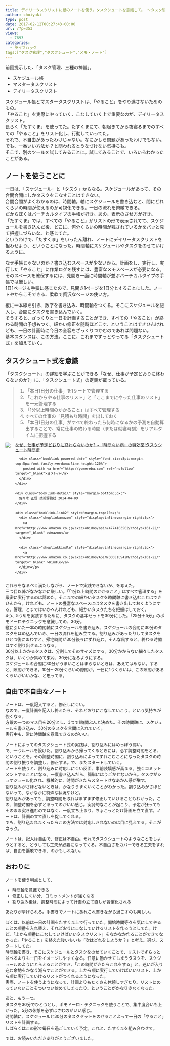 ```yaml
---
title: デイリータスクリストに紙のノートを使う。タスクシュートを意識して。 ～タスク管理あれこれ2～
author: choiyaki
type: post
date: 2017-02-12T00:27:43+00:00
url: /?p=353
views:
  - 7693
categories:
  - ライフハック
tags:["タスク管理","タスクシュート","メモ・ノート"]
---
```

前回提示した、「タスク管理、三種の神器」。

  * スケジュール帳 
  * マスタータスクリスト 
  * デイリータスクリスト

スケジュール帳とマスタータスクリストは、「やること」をやり逃さないためのもの。  
「やること」を実際にやっていく、こなしていく上で重要なのが、デイリータスクリスト。  
長らく「たすくま」を使ってた。たすくまにて、朝起きてから夜寝るまでのすべての「やること」をリスト化し、行動していってた。  
それで、不自由があったわけじゃない。なにかしら問題があったわけでもない。でも、一番いい方法か？と問われるとうなづけない気持ちも。  
そこで、別のツールを試してみることに。試してみることで、いろいろわかったことがある。

## ノートを使うことに

一日は、「スケジュール」と「タスク」からなる。スケジュールがあって、その合間合間にしかタスクをこなすことはできない。  
合間合間がよくわかるのは、時間軸。軸にスケジュールを書き込むと、間にどれくらいの時間が使えるのか可視化できる。一日の流れを俯瞰できる。  
だからぼくはバーチカルタイプの手帳が好き。あの、表示のさせ方が好き。  
「たすくま」では、すべての「やること」がリストの形で表示されてて、スケジュールを書き込んだ後、どこに、何分くらいの時間が残されているかをパッと見て把握しづらいな、と感じてた。  
というわけで、「たすくま」をいったん離れ、ノートにデイリータスクリストを担わせよう、ということになった。時間軸にスケジュールやタスクをのせていけるように。

なぜ手帳じゃないのか？書き込むスペースが少ないから。計画をし、実行し、実行した「やること」に作業ログを残すには、豊富なメモスペースが必要になる。そのスペースを確保するには、見開き一面に時間軸が並ぶバーチカルタイプの手帳では厳しい。  
1日1ページも手狭に感じたので、見開き1ページを1日分とすることにした。ノートやからこそできる、柔軟で贅沢なページの使い方。

縦に一本線を引き、数字を書き込み、時間軸をつくる。そこにスケジュールを記入し、合間にタスクを書き込んでいく。  
そうすると、ざっくりと一日を計画することができ、すべての「やること」が終わる時間の予想もつく。細かい修正を随時ほどこす、ということはできひんけれども、一日の計画時に今日の全容をざっくりつかむのであれば問題ない。  
基本スタンスは、この方法。ここに、これまでずっとやってる「タスクシュート式」を加えていく。

## タスクシュート式を意識

「タスクシュート」の詳細を学ぶことができる「なぜ、仕事が予定どおりに終わらないのか?」に、「タスクシュート式」の定義が載っている。

>   1. 「本日1日分の仕事」を1シートで管理する 
>   2. 「これからやる仕事のリスト」と「ここまでにやった仕事のリスト」を一元管理する 
>   3. 「1分以上時間のかかること」はすべて管理する 
>   4. すべての仕事の「見積もり時間」を出しておく 
>   5. 「本日1日分の仕事」がすべて終わったら何時になるかの予測を自動算出することで、常に仕事の終わる時間（または就寝時刻）をリアルタイムに把握する

<div class="booklink-box" style="text-align:left;padding-bottom:20px;font-size:small;/zoom: 1;overflow: hidden;">
  <div class="booklink-image" style="float:left;margin:0 15px 10px 0;">
    <a href="http://www.amazon.co.jp/exec/obidos/asin/4774163562/choiyaki81-22/" target="_blank" ><img src="https://i0.wp.com/images-fe.ssl-images-amazon.com/images/I/4158nVCenGL._SL160_.jpg?w=660&#038;ssl=1" style="border: none;" data-recalc-dims="1" /></a>
  </div>
  
  <div class="booklink-info" style="line-height:120%;/zoom: 1;overflow: hidden;">
    <div class="booklink-name" style="margin-bottom:10px;line-height:120%">
      <a href="http://www.amazon.co.jp/exec/obidos/asin/4774163562/choiyaki81-22/" target="_blank" >なぜ、仕事が予定どおりに終わらないのか? ~「時間ない病」の特効薬!タスクシュート時間術</a></p> 
      
      <div class="booklink-powered-date" style="font-size:8pt;margin-top:5px;font-family:verdana;line-height:120%">
        posted with <a href="http://yomereba.com" rel="nofollow" target="_blank">ヨメレバ</a>
      </div>
    </div>
    
    <div class="booklink-detail" style="margin-bottom:5px;">
      佐々木 正悟 技術評論社 2014-04-09
    </div>
    
    <div class="booklink-link2" style="margin-top:10px;">
      <div class="shoplinkamazon" style="display:inline;margin-right:5px">
        <a href="http://www.amazon.co.jp/exec/obidos/asin/4774163562/choiyaki81-22/" target="_blank" >Amazon</a>
      </div>
      
      <div class="shoplinkkindle" style="display:inline;margin-right:5px">
        <a href="http://www.amazon.co.jp/exec/obidos/ASIN/B00JIL942M/choiyaki81-22/" target="_blank" >Kindle</a>
      </div></p>
    </div>
  </div>
  
  <div class="booklink-footer" style="clear: left">
  </div>
</div>

これらをなるべく満たしながら、ノートで実践できないか、を考えた。  
三つ目以降がなかなかに厳しい。「「1分以上時間のかかること」はすべて管理する」を厳密に実行するのは諦めた。そこまでの細かいタスクを時間軸に書き込むことはできひんから。けれども、ノートの豊富なスペースにはタスクを書き出しておくようにする。管理、とまではいかへんけれども、細かいタスクたちを把握はしておく。  
4つ、5つめを実装するために、タスクの基本セットを30分にした。「25分＋5分」のポモドーロテクニックを意識しての、30分。  
縦に引いた一本の時間軸にスケジュールを書き込み、スケジュールの合間に30分のタスクをはめ込んでいき、一日の流れを組み立てる。割り込みがあったりしてタスクをひとつ後にまわすと、帰宅時間が30分後ろにずれ込む。そんな風すると、終わる時間はすぐ割り出せるようなる。  
30分以上かかるタスクは、分割してそのサイズにする。30分かからない細々したタスクは、いくつか集めて束ね、30分になるようにする。  
スケジュールの合間に30分がうまいことはまらないときは、あえてはめない。すると、隙間ができる。10分～20分くらいの隙間が。一日に1つくらいは、この隙間があるくらいがいいかな、と思ってる。

## 自由で不自由なノート

ノートは、一度記入すると、修正しにくい。  
なので、一度計画を記入し終えたら、それどおりにこなしていこう、という気持ちが強くなる。  
方眼の一つのマス目を20分とし、3つで1時間ぶんと決めた。その時間軸に、スケジュールを書き込み、30分のタスクを合間に入れていく。  
実行中も、常に時間軸を意識できるのがいい。

ノートによってのタスクシュート式の実践は、割り込みにはめっぽう弱い。  
で、一つルールを設けた。割り込みから帰ってくるときには、必ず調整時間をとる、ということを。その調整時間に、割り込みによってずれこむことになったタスクの時間の割り振りを調整し、修正する。で、またスタートしていく。  
ノートを使うと、割り込みに対応しにくい反面、事前装填感が高まる。強くコミットメントすることになる。一度書き込んだら、簡単にはうごかせないから。タスクがシュケジュール化され、機械的に、時間がきたらスタートせなあかん感が増す。  
割り込みがさほどないときは、かなりうまくいくことがわかった。割り込みがさほどないって、なかなかに特殊な状況やけど。  
割り込みがあっても、調整時間を取ればまずまず修正していけることもわかった。この、調整時間を必ずとるってのがいい感じ。突発的なことが起こり、予定が狂ってもそのまま突き進むのではなく、一度立ち止まり、ちょこっとだけ計画を立て直す。ノートは、計画の立て直しを促してくれる。  
でも、割り込まれまくったらこの方法では対応しきれないのは目に見えてる。そこがネック。

ノートは、記入は自由で、修正は不自由。それでタスクシュートのようなことをしようとすると、どうしても工夫が必要になってくる。不自由さをカバーできる工夫をすれば、自由を謳歌できる、のかもしれない。

## おわりに

ノートを使う利点として、

  * 時間軸を意識できる 
  * 修正しにくい分、コミットメントが強くなる 
  * 割り込み後は、調整時間によって計画の立て直しが習慣化される

あたりが挙げられる。手書きでノートにあれこれ書きながら過ごすのも楽しい。

ぼくは、以前は一日の計画をたすくま上で行っていた。開始時間等々を気にしてやることの順番を入れ替え、それどおりにこなしていけるリストを作ろうとしてた。けど、「上から順番にこなしていけばいいタスクリスト」をなかなか作ることができてなかった。「やること」を終えた後いちいち「次はどれをしようか？」と考え、選び、スタートしてた。  
時間軸を書き、そこにスケジュールとタスクをのせていくことで、リストでずらっと並べるよりも一日をイメージしやすくなる。任意に動かせてしまうタスクを、スケジュールのようにとらえることができ、「この時間がきたらこれをする」と、迷いが入り込む余地をかなり減らすことができる。上から順に実行していけばいいリスト、上から順に実行していけるリストがつくれるようになった。  
実際、ノートを使うようになって、計画よりもたくさん休憩しすぎたり、リストにのっていないことをついつい始めてしまったり、ということがかなり少なくなった。

あと、もう一つ。  
タスクを30分でひとつとし、ポモドーロ・テクニックを使うことで、集中度合いも上がった。5分の休憩を必ずはさむのがいい感じ。  
時間軸に、スケジュールと30分のタスクセットをのせることよって一日の「やること」リストを計画する。  
しばらくはこの形で毎日を過ごしていく予定。これと、たすくまを組み合わせて。

では、お読みいただきありがとうございました。